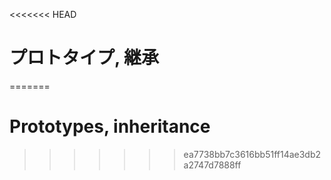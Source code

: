 <<<<<<< HEAD
# プロトタイプ, 継承
=======
# Prototypes, inheritance
>>>>>>> ea7738bb7c3616bb51ff14ae3db2a2747d7888ff
